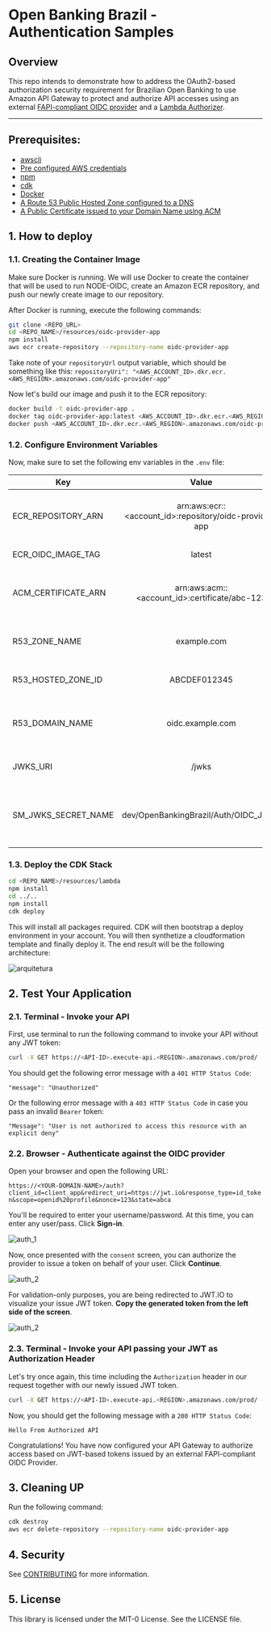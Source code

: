 # Open Banking Brazil - Authentication Samples

## Overview

This repo intends to demonstrate how to address the OAuth2-based authorization security requirement for Brazilian Open Banking to use Amazon API Gateway to protect and authorize API accesses using an external [FAPI-compliant OIDC provider](./resources/oidc-provider-app) and a [Lambda Authorizer](./resources/lambda/lambda-auth.js).
*** 

## Prerequisites:

- [awscli](https://docs.aws.amazon.com/cli/latest/userguide/cli-chap-install.html)
- [Pre configured AWS credentials](https://docs.aws.amazon.com/amazonswf/latest/developerguide/RubyFlowOptions.html)
- [npm](https://docs.npmjs.com/downloading-and-installing-node-js-and-npm)
- [cdk](https://docs.aws.amazon.com/cdk/latest/guide/getting_started.html)
- [Docker](https://docs.docker.com/get-docker/)
- [A Route 53 Public Hosted Zone configured to a DNS](https://docs.aws.amazon.com/Route53/latest/DeveloperGuide/dns-configuring.html)
- [A Public Certificate issued to your Domain Name using ACM](https://docs.aws.amazon.com/acm/latest/userguide/gs-acm-request-public.html)

## 1. How to deploy

### 1.1. Creating the Container Image

Make sure Docker is running. We will use Docker to create the container that will be used to run NODE-OIDC, create an Amazon ECR repository, and push our newly create image to our repository. 

After Docker is running, execute the following commands: 

```sh
git clone <REPO_URL>
cd <REPO_NAME>/resources/oidc-provider-app
npm install
aws ecr create-repository --repository-name oidc-provider-app
```

Take note of your `repositoryUrl` output variable, which should be something like this: `repositoryUri": "<AWS_ACCOUNT_ID>.dkr.ecr.<AWS_REGION>.amazonaws.com/oidc-provider-app"`

Now let's build our image and push it to the ECR repository:

```sh
docker build -t oidc-provider-app .
docker tag oidc-provider-app:latest <AWS_ACCOUNT_ID>.dkr.ecr.<AWS_REGION>.amazonaws.com/oidc-provider-app:latest
docker push <AWS_ACCOUNT_ID>.dkr.ecr.<AWS_REGION>.amazonaws.com/oidc-provider-app:latest
```

### 1.2. Configure Environment Variables

Now, make sure to set the following env variables in the `.env` file:

| Key   |      Value      |      Description      |
|----------|:-------------:|-----------------------:|
| ECR_REPOSITORY_ARN | arn:aws:ecr:<region>:<account_id>:repository/oidc-provider-app | Your Amazon ECR repository name for the Node OIDC Provider application |
| ECR_OIDC_IMAGE_TAG | latest | Your Docker image tag (e.g. latest) |
| ACM_CERTIFICATE_ARN |  arn:aws:acm:<region>:<account_id>:certificate/abc-123 | Your Amazon Certificate Manager (ACM) public certificate ARN |
| R53_ZONE_NAME | example.com | Your Route 53 public zone name (e.g. example.com) |
| R53_HOSTED_ZONE_ID | ABCDEF012345 | Your Route 53 public Hosted Zone ID |
| R53_DOMAIN_NAME | oidc.example.com | The desired domain name to host your OIDC application (e.g. oidc.example.com) |
| JWKS_URI | /jwks | Your OIDC Provider's JWKS Endpoint |
| SM_JWKS_SECRET_NAME | dev/OpenBankingBrazil/Auth/OIDC_JWKS | The AWS Secrets Manager's secret name to securely store your JWKS Key ID for JWT token verification |

### 1.3. Deploy the CDK Stack

```sh
cd <REPO_NAME>/resources/lambda
npm install
cd ../..
npm install
cdk deploy
```

This will install all packages required. CDK will then bootstrap a deploy environment in your account. You will then synthetize a cloudformation template and finally deploy it. The end result will be the following architecture: 

![arquitetura](arquitetura.png)


## 2. Test Your Application 

### 2.1. Terminal - Invoke your API
First, use terminal to run the following command to invoke your API without any JWT token:

```sh
curl -X GET https://<API-ID>.execute-api.<REGION>.amazonaws.com/prod/
```
You should get the following error message with a `401 HTTP Status Code`:

`"message": "Unauthorized"`

Or the following error message with a `403 HTTP Status Code` in case you pass an invalid `Bearer` token:

`"Message": "User is not authorized to access this resource with an explicit deny"`

### 2.2. Browser - Authenticate against the OIDC provider

Open your browser and open the following URL:

`https://<YOUR-DOMAIN-NAME>/auth?client_id=client_app&redirect_uri=https://jwt.io&response_type=id_token&scope=openid%20profile&nonce=123&state=abca`

You'll be required to enter your username/password. At this time, you can enter any user/pass. Click **Sign-in**.

![auth_1](auth_1.png)

Now, once presented with the `consent` screen, you can authorize the provider to issue a token on behalf of your user. Click **Continue**.

![auth_2](auth_2.png)

For validation-only purposes, you are being redirected to JWT.IO to visualize your issue JWT token. **Copy the generated token from the left side of the screen**.

![auth_2](jwt_issued.png)

### 2.3. Terminal - Invoke your API passing your JWT as Authorization Header

Let's try once again, this time including the `Authorization` header in our request together with our newly issued JWT token.

```sh
curl -X GET https://<API-ID>.execute-api.<REGION>.amazonaws.com/prod/ -H "Authorization: Bearer <YOUR.ACCESS.TOKEN>"
```

Now, you should get the following message with a `200 HTTP Status Code`:

`Hello From Authorized API`

Congratulations! You have now configured your API Gateway to authorize access based on JWT-based tokens issued by an external FAPI-compliant OIDC Provider.

## 3. Cleaning UP

Run the following command:

```sh
cdk destroy
aws ecr delete-repository --repository-name oidc-provider-app
```

## 4. Security

See [CONTRIBUTING](CONTRIBUTING.md#security-issue-notifications) for more information.

## 5. License

This library is licensed under the MIT-0 License. See the LICENSE file.


